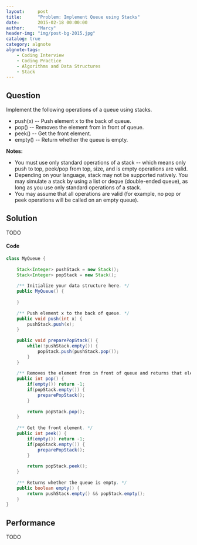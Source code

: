 ```yaml
---
layout:     post
title:      "Problem: Implement Queue using Stacks"
date:       2015-02-18 00:00:00
author:     "Marcy"
header-img: "img/post-bg-2015.jpg"
catalog: true
category: algnote
algnote-tags:
    - Coding Interview
    - Coding Practice
    - Algorithms and Data Structures
    - Stack
---
```


## Question

Implement the following operations of a queue using stacks.

- push(x) -- Push element x to the back of queue.
- pop() -- Removes the element from in front of queue.
- peek() -- Get the front element.
- empty() -- Return whether the queue is empty.

**Notes:**
- You must use only standard operations of a stack -- which means only push to top, peek/pop from top, size, and is empty operations are valid.
- Depending on your language, stack may not be supported natively. You may simulate a stack by using a list or deque (double-ended queue), as long as you use only standard operations of a stack.
- You may assume that all operations are valid (for example, no pop or peek operations will be called on an empty queue).

## Solution
TODO

#### Code
```java
class MyQueue {
    
    Stack<Integer> pushStack = new Stack();
    Stack<Integer> popStack = new Stack();
    
    /** Initialize your data structure here. */
    public MyQueue() {
        
    }
    
    /** Push element x to the back of queue. */
    public void push(int x) {
        pushStack.push(x);
    }
    
    public void preparePopStack() {
        while(!pushStack.empty()) {
            popStack.push(pushStack.pop());
        }
    }
    
    /** Removes the element from in front of queue and returns that element. */
    public int pop() {
        if(empty()) return -1;
        if(popStack.empty()) {
            preparePopStack();
        }
        
        return popStack.pop();
    }
    
    /** Get the front element. */
    public int peek() {
        if(empty()) return -1;
        if(popStack.empty()) {
            preparePopStack();
        }
        
        return popStack.peek();
    }
    
    /** Returns whether the queue is empty. */
    public boolean empty() {
        return pushStack.empty() && popStack.empty();
    }
}

```

## Performance
TODO